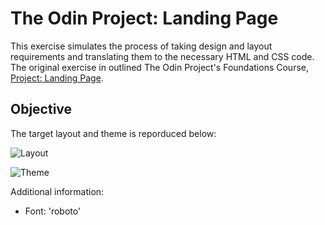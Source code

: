# The Odin Project: Landing Page

This exercise simulates the process of taking design and layout requirements and translating them to the necessary HTML and CSS code.
The original exercise in outlined The Odin Project's Foundations Course, [Project: Landing Page](https://www.theodinproject.com/lessons/foundations-landing-page).


## Objective

The target layout and theme is reporduced below:

![Layout](https://cdn.statically.io/gh/TheOdinProject/curriculum/81a5d553f4073e593d23a6ab00d50eef8620796d/foundations/html_css/project/imgs/01.png)

![Theme](https://cdn.statically.io/gh/TheOdinProject/curriculum/81a5d553f4073e593d23a6ab00d50eef8620796d/foundations/html_css/project/imgs/02.png)


Additional information:
- Font: 'roboto'


